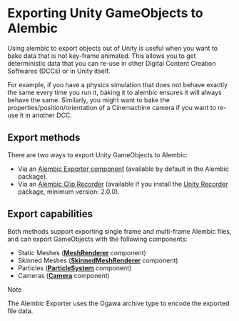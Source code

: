 # Exporting Unity GameObjects to Alembic

Using alembic to export objects out of Unity is useful when you want to bake data that is not key-frame animated. This allows you to get deterministic data that you can re-use in other Digital Content Creation Softwares (DCCs) or in Unity itself.

For example, if you have a physics simulation that does not behave exactly the same every time you run it, baking it to alembic ensures it will always behave the same. Similarly, you might want to bake the properties/position/orientation of a Cinemachine camera if you want to re-use it in another DCC.

## Export methods

There are two ways to export Unity GameObjects to Alembic:

- Via an [Alembic Exporter component](export-abc-exporter.md) (available by default in the Alembic package).
- Via an [Alembic Clip Recorder](export-abc-clip-recorder.md) (available if you install the [Unity Recorder](https://docs.unity3d.com/Packages/com.unity.recorder@latest/index.html) package, minimum version: 2.0.0).

## Export capabilities

Both methods support exporting single frame and multi-frame Alembic files, and can export GameObjects with the following components:

- Static Meshes ([**MeshRenderer**](https://docs.unity3d.com/Manual/class-MeshRenderer.html) component)
- Skinned Meshes ([**SkinnedMeshRenderer**](https://docs.unity3d.com/Manual/class-SkinnedMeshRenderer.html) component)
- Particles ([**ParticleSystem**](https://docs.unity3d.com/Manual/class-ParticleSystem.html) component)
- Cameras ([**Camera**](https://docs.unity3d.com/Manual/class-Camera.html) component)

>[!NOTE]
>The Alembic Exporter uses the Ogawa archive type to encode the exported file data.
